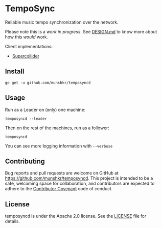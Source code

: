 # TempoSync

Reliable music tempo synchronization over the network.

Please note this is a *work in progress*. See [DESIGN.md](DESIGN.md) to know
more about how this *would* work.

Client implementations:
* [Supercollider](https://github.com/munshkr/temposync-sc)

## Install

```
go get -u github.com/munshkr/temposyncd
```

## Usage

Run as a Leader on (only) one machine:

```
temposyncd --leader
```

Then on the rest of the machines, run as a follower:

```
temposyncd
```

You can see more logging information with `--verbose`

## Contributing

Bug reports and pull requests are welcome on GitHub at
https://github.com/munshkr/temposyncd. This project is intended to be a safe,
welcoming space for collaboration, and contributors are expected to adhere to
the [Contributor Covenant](http://contributor-covenant.org) code of conduct.

## License

temposyncd  is under the Apache 2.0 license. See the [LICENSE](LICENSE) file
for details.
